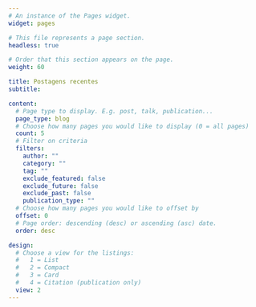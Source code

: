 ```yaml
---
# An instance of the Pages widget.
widget: pages

# This file represents a page section.
headless: true

# Order that this section appears on the page.
weight: 60

title: Postagens recentes
subtitle:

content:
  # Page type to display. E.g. post, talk, publication...
  page_type: blog
  # Choose how many pages you would like to display (0 = all pages)
  count: 5
  # Filter on criteria
  filters:
    author: ""
    category: ""
    tag: ""
    exclude_featured: false
    exclude_future: false
    exclude_past: false
    publication_type: ""
  # Choose how many pages you would like to offset by
  offset: 0
  # Page order: descending (desc) or ascending (asc) date.
  order: desc

design:
  # Choose a view for the listings:
  #   1 = List
  #   2 = Compact
  #   3 = Card
  #   4 = Citation (publication only)
  view: 2
---
```

